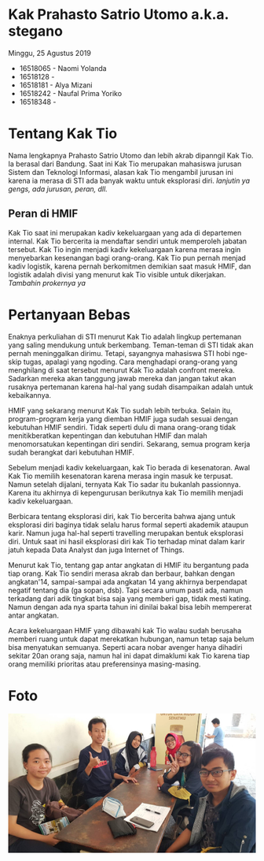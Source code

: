 # Kak Prahasto Satrio Utomo a.k.a. stegano
Minggu, 25 Agustus 2019

- 16518065 - Naomi Yolanda
- 16518128 - 
- 16518181 - Alya Mizani
- 16518242 - Naufal Prima Yoriko
- 16518348 - 

# Tentang Kak Tio
Nama lengkapnya Prahasto Satrio Utomo dan lebih akrab dipanngil Kak Tio. Ia berasal dari Bandung. Saat ini Kak Tio merupakan mahasiswa jurusan Sistem dan Teknologi Informasi, alasan kak Tio mengambil jurusan ini karena ia merasa di STI ada banyak waktu untuk eksplorasi diri.               *lanjutin ya gengs, ada jurusan, peran, dll.*

## Peran di HMIF
Kak Tio saat ini merupakan kadiv kekeluargaan yang ada di departemen internal. Kak Tio bercerita ia mendaftar sendiri untuk memperoleh jabatan tersebut. Kak Tio ingin menjadi kadiv kekeluargaan karena merasa ingin menyebarkan kesenangan bagi orang-orang. Kak Tio pun pernah menjad kadiv logistik, karena pernah berkomitmen demikian saat masuk HMIF, dan logistik adalah divisi yang menurut kak Tio visible untuk dikerjakan.       *Tambahin prokernya ya*

# Pertanyaan Bebas
Enaknya perkuliahan di STI menurut Kak Tio adalah lingkup pertemanan yang saling mendukung untuk berkembang. Teman-teman di STI tidak akan pernah meninggalkan dirimu. Tetapi, sayangnya mahasiswa STI hobi nge-skip tugas, apalagi yang ngoding. Cara menghadapi orang-orang yang menghilang di saat tersebut menurut Kak Tio adalah confront mereka. Sadarkan mereka akan tanggung jawab mereka dan jangan takut akan rusaknya pertemanan karena hal-hal yang sudah disampaikan adalah untuk kebaikannya.

HMIF yang sekarang menurut Kak Tio sudah lebih terbuka. Selain itu, program-program kerja yang diemban HMIF juga sudah sesuai dengan kebutuhan HMIF sendiri. Tidak seperti dulu di mana orang-orang tidak menitikberatkan kepentingan dan kebutuhan HMIF dan malah menomorsatukan kepentingan diri sendiri. Sekarang, semua program kerja sudah berangkat dari kebutuhan HMIF.

Sebelum menjadi kadiv kekeluargaan, kak Tio berada di kesenatoran. Awal Kak Tio memilih kesenatoran karena merasa ingin masuk ke terpusat. Namun setelah dijalani, ternyata Kak Tio sadar itu bukanlah passionnya. Karena itu akhirnya di kepengurusan berikutnya kak Tio memilih menjadi kadiv kekeluargaan.

Berbicara tentang eksplorasi diri, kak Tio bercerita bahwa ajang untuk eksplorasi diri baginya tidak selalu harus formal seperti akademik ataupun karir. Namun juga hal-hal seperti travelling merupakan bentuk eksplorasi diri. Untuk saat ini hasil eksplorasi diri kak Tio terhadap minat dalam karir jatuh kepada Data Analyst dan juga Internet of Things.

Menurut kak Tio, tentang gap antar angkatan di HMIF itu bergantung pada tiap orang. Kak Tio sendiri merasa akrab dan berbaur, bahkan dengan angkatan'14, sampai-sampai ada angkatan 14 yang akhirnya berpendapat negatif tentang dia (ga sopan, dsb). Tapi secara umum pasti ada, namun terkadang dari adik tingkat bisa saja yang memberi gap, tidak mesti kating. Namun dengan ada nya sparta tahun ini dinilai bakal bisa lebih mempererat antar angkatan.

Acara kekeluargaan HMIF yang dibawahi kak Tio walau sudah berusaha memberi ruang untuk dapat merekatkan hubungan, namun tetap saja belum bisa menyatukan semuanya. Seperti acara nobar avenger hanya dihadiri sekitar 20an orang saja, namun hal ini dapat dimaklumi kak Tio karena tiap orang memiliki prioritas atau preferensinya masing-masing. 

# Foto
![foto](./16518065-16518128-16518181-16518242-16518348.jpg)
